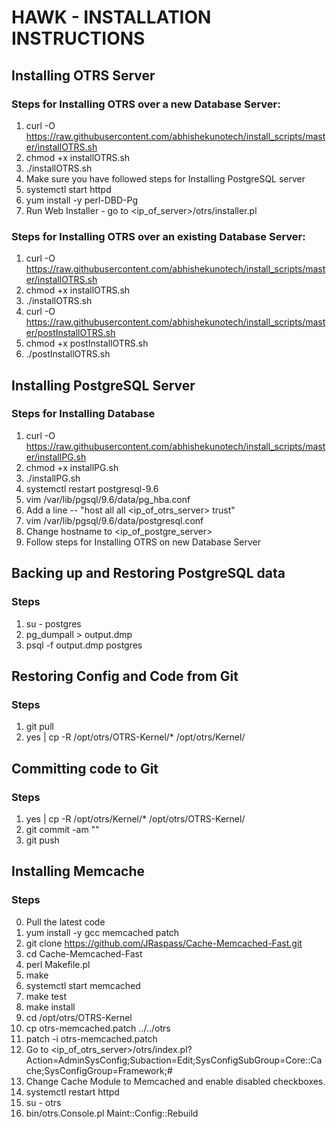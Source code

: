 HAWK - INSTALLATION INSTRUCTIONS
================================

Installing OTRS Server
-----------------------

### Steps for Installing OTRS over a new Database Server: ###

 1. curl -O https://raw.githubusercontent.com/abhishekunotech/install_scripts/master/installOTRS.sh
 2. chmod +x installOTRS.sh
 3. ./installOTRS.sh
 4. Make sure you have followed steps for Installing PostgreSQL server
 5. systemctl start httpd
 6. yum install -y perl-DBD-Pg
 7. Run Web Installer - go to <ip_of_server>/otrs/installer.pl 

### Steps for Installing OTRS over an existing Database Server: ###

 1. curl -O https://raw.githubusercontent.com/abhishekunotech/install_scripts/master/installOTRS.sh
 2. chmod +x installOTRS.sh
 3. ./installOTRS.sh
 4. curl -O https://raw.githubusercontent.com/abhishekunotech/install_scripts/master/postInstallOTRS.sh
 5. chmod +x postInstallOTRS.sh
 6. ./postInstallOTRS.sh

Installing PostgreSQL Server
-----------------------------

### Steps for Installing Database ###

 1. curl -O https://raw.githubusercontent.com/abhishekunotech/install_scripts/master/installPG.sh
 2. chmod +x installPG.sh
 3. ./installPG.sh
 4. systemctl restart postgresql-9.6
 5. vim /var/lib/pgsql/9.6/data/pg_hba.conf
 6. Add a line -- "host    all             all            <ip_of_otrs_server>           trust"
 7. vim /var/lib/pgsql/9.6/data/postgresql.conf
 8. Change hostname to <ip_of_postgre_server>
 9. Follow steps for Installing OTRS on new Database Server


Backing up and Restoring PostgreSQL data
-----------------------------------------

### Steps ###

 1. su - postgres
 2. pg_dumpall > output.dmp
 3. psql -f output.dmp postgres


Restoring Config and Code from Git
-----------------------------------

### Steps ###

 1. git pull
 2. yes | cp -R /opt/otrs/OTRS-Kernel/* /opt/otrs/Kernel/

Committing code to Git
-----------------------

### Steps ###

 1. yes | cp -R /opt/otrs/Kernel/* /opt/otrs/OTRS-Kernel/
 2. git commit -am "<your message>"
 3. git push

Installing Memcache
---------------------

### Steps ###
 
 0. Pull the latest code
 1. yum install -y gcc memcached patch
 2. git clone https://github.com/JRaspass/Cache-Memcached-Fast.git
 3. cd Cache-Memcached-Fast
 4. perl Makefile.pl
 5. make
 6. systemctl start memcached
 7. make test
 8. make install
 9. cd /opt/otrs/OTRS-Kernel
 10. cp otrs-memcached.patch ../../otrs
 11. patch -i otrs-memcached.patch
 12. Go to <ip_of_otrs_server>/otrs/index.pl?Action=AdminSysConfig;Subaction=Edit;SysConfigSubGroup=Core::Cache;SysConfigGroup=Framework;#
 13. Change Cache Module to Memcached and enable disabled checkboxes.
 14. systemctl restart httpd
 15. su - otrs
 16. bin/otrs.Console.pl Maint::Config::Rebuild
